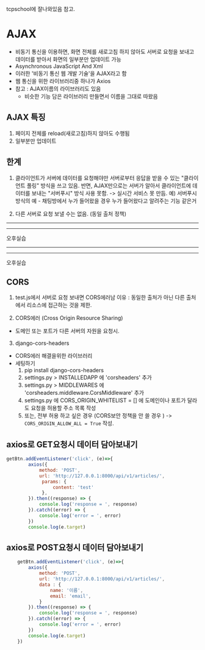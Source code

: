 tcpschool에 잘나와있음 참고.
# AJAX 
- 비동기 통신을 이용하면, 화면 전체를 새로고침 하지 않아도 서버로 요청을 보내고 데이터를 받아서 화면의 일부분만 업데이트 가능
- Asynchronous JavaScript And Xml 
- 이러한 '비동기 통신 웹 개발 기술'을 AJAX라고 함
- 웹 통신을 위한 라이브러리중 하나가 Axios
- 참고 : AJAX이름의 라이브러리도 있음
  - 비슷한 기능 담은 라이브러리 만들면서 이름을 그대로 따왔음

## AJAX 특징
1. 페이지 전체를 reload(새로고침)하지 않아도 수행됨
2. 일부분만 업데이트 

## 한계
1. 클라이언트가 서버에 데이터를 요청해야만 서버로부터 응답을 받을 수 있는 "클라이언트 풀링" 방식을 쓰고 있음.
반면, AJAX만으로는 서버가 알아서 클라이언트에 데이터를 보내는 "서버푸시" 방식 사용 못함. -> 실시간 서비스 못 만듬.
예) 서버푸시방식의 예 - 채팅방에서 누가 들어왔을 경우 누가 들어왔다고 알려주는 기능 같은거 

2. 다른 서버로 요청 보낼 수는 없음. (동일 출처 정책)

<hr><hr>
오후실습
<hr><hr>

오후실습

## CORS
1. test.js에서 서버로 요청 보내면 CORS에러남
이유 : 동일한 출처가 아닌 다른 출처에서 리소스에 접근하는 것을 제한. 

2. CORS에러 (Cross Origin Resource Sharing)
- 도메인 또는 포트가 다른 서버의 자원을 요청시.


3. django-cors-headers 
- CORS에러 해결을위한 라이브러리
- 세팅하기
  1. pip install django-cors-headers
  2. settings.py > INSTALLEDAPP 에 'corsheaders' 추가
  3. settings.py > MIDDLEWARES 에 'corsheaders.middleware.CorsMiddleware' 추가
  4. settings.py 에 CORS_ORIGIN_WHITELIST = [] 에 도메인이나 포트가 달라도 요청을 허용할 주소 목록 작성
  5. 또는, 전부 허용 하고 싶은 경우 (CORS보안 정책을 안 쓸 경우 ) -> `CORS_ORIGIN_ALLOW_ALL = True` 작성.

## axios로 GET요청시 데이터 담아보내기
```js
getBtn.addEventListener('click', (e)=>{
        axios({
            method: 'POST',
            url: 'http://127.0.0.1:8000/api/v1/articles/',
             params: {
                 content: 'test'
             },
        }).then((response) => {
            console.log('response = ', response)
        }).catch((error) => {
            console.log('error = ', error)
        })
        console.log(e.target)
```

## axios로 POST요청시 데이터 담아보내기
```js
    getBtn.addEventListener('click', (e)=>{
        axios({
            method: 'POST',
            url: 'http://127.0.0.1:8000/api/v1/articles/',
            data : {
                name: '이름',
                email: 'email',
            }
        }).then((response) => {
            console.log('response = ', response)
        }).catch((error) => {
            console.log('error = ', error)
        })
        console.log(e.target)
    })
```